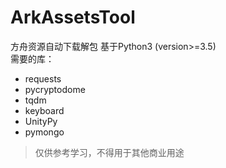 # ArkAssetsTool
方舟资源自动下载解包
基于Python3 (version>=3.5)  
需要的库：
- requests
- pycryptodome
- tqdm
- keyboard
- UnityPy
- pymongo
> 仅供参考学习，不得用于其他商业用途
